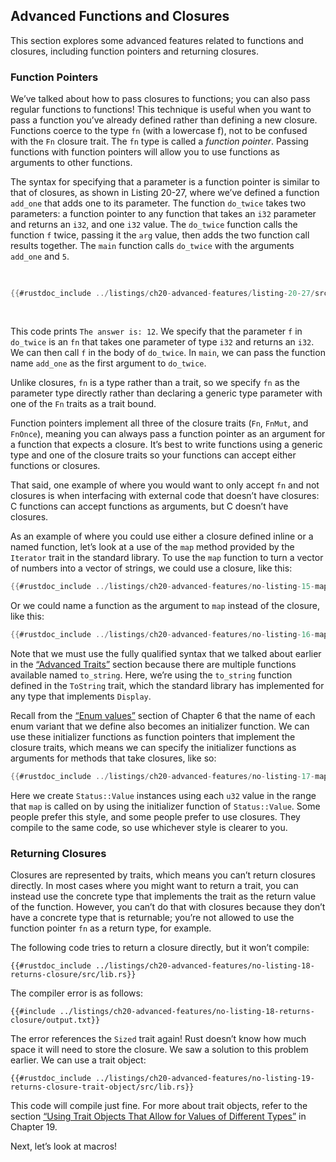 ## Advanced Functions and Closures

This section explores some advanced features related to functions and closures,
including function pointers and returning closures.

### Function Pointers

We’ve talked about how to pass closures to functions; you can also pass regular
functions to functions! This technique is useful when you want to pass a
function you’ve already defined rather than defining a new closure. Functions
coerce to the type `fn` (with a lowercase f), not to be confused with the `Fn`
closure trait. The `fn` type is called a *function pointer*. Passing functions
with function pointers will allow you to use functions as arguments to other
functions.

The syntax for specifying that a parameter is a function pointer is similar to
that of closures, as shown in Listing 20-27, where we’ve defined a function
`add_one` that adds one to its parameter. The function `do_twice` takes two
parameters: a function pointer to any function that takes an `i32` parameter
and returns an `i32`, and one `i32` value. The `do_twice` function calls the
function `f` twice, passing it the `arg` value, then adds the two function call
results together. The `main` function calls `do_twice` with the arguments
`add_one` and `5`.

<Listing number="20-27" file-name="src/main.rs" caption="Using the `fn` type to accept a function pointer as an argument">

```rust
{{#rustdoc_include ../listings/ch20-advanced-features/listing-20-27/src/main.rs}}
```

</Listing>

This code prints `The answer is: 12`. We specify that the parameter `f` in
`do_twice` is an `fn` that takes one parameter of type `i32` and returns an
`i32`. We can then call `f` in the body of `do_twice`. In `main`, we can pass
the function name `add_one` as the first argument to `do_twice`.

Unlike closures, `fn` is a type rather than a trait, so we specify `fn` as the
parameter type directly rather than declaring a generic type parameter with one
of the `Fn` traits as a trait bound.

Function pointers implement all three of the closure traits (`Fn`, `FnMut`, and
`FnOnce`), meaning you can always pass a function pointer as an argument for a
function that expects a closure. It’s best to write functions using a generic
type and one of the closure traits so your functions can accept either
functions or closures.

That said, one example of where you would want to only accept `fn` and not
closures is when interfacing with external code that doesn’t have closures: C
functions can accept functions as arguments, but C doesn’t have closures.

As an example of where you could use either a closure defined inline or a named
function, let’s look at a use of the `map` method provided by the `Iterator`
trait in the standard library. To use the `map` function to turn a vector of
numbers into a vector of strings, we could use a closure, like this:

```rust
{{#rustdoc_include ../listings/ch20-advanced-features/no-listing-15-map-closure/src/main.rs:here}}
```

Or we could name a function as the argument to `map` instead of the closure,
like this:

```rust
{{#rustdoc_include ../listings/ch20-advanced-features/no-listing-16-map-function/src/main.rs:here}}
```

Note that we must use the fully qualified syntax that we talked about earlier
in the [“Advanced Traits”][advanced-traits]<!-- ignore --> section because
there are multiple functions available named `to_string`. Here, we’re using the
`to_string` function defined in the `ToString` trait, which the standard
library has implemented for any type that implements `Display`.

Recall from the [“Enum values”][enum-values]<!-- ignore --> section of Chapter
6 that the name of each enum variant that we define also becomes an initializer
function. We can use these initializer functions as function pointers that
implement the closure traits, which means we can specify the initializer
functions as arguments for methods that take closures, like so:

```rust
{{#rustdoc_include ../listings/ch20-advanced-features/no-listing-17-map-initializer/src/main.rs:here}}
```

Here we create `Status::Value` instances using each `u32` value in the range
that `map` is called on by using the initializer function of `Status::Value`.
Some people prefer this style, and some people prefer to use closures. They
compile to the same code, so use whichever style is clearer to you.

### Returning Closures

Closures are represented by traits, which means you can’t return closures
directly. In most cases where you might want to return a trait, you can instead
use the concrete type that implements the trait as the return value of the
function. However, you can’t do that with closures because they don’t have a
concrete type that is returnable; you’re not allowed to use the function
pointer `fn` as a return type, for example.

The following code tries to return a closure directly, but it won’t compile:

```rust,ignore,does_not_compile
{{#rustdoc_include ../listings/ch20-advanced-features/no-listing-18-returns-closure/src/lib.rs}}
```

The compiler error is as follows:

```console
{{#include ../listings/ch20-advanced-features/no-listing-18-returns-closure/output.txt}}
```

The error references the `Sized` trait again! Rust doesn’t know how much space
it will need to store the closure. We saw a solution to this problem earlier.
We can use a trait object:

```rust,noplayground
{{#rustdoc_include ../listings/ch20-advanced-features/no-listing-19-returns-closure-trait-object/src/lib.rs}}
```

This code will compile just fine. For more about trait objects, refer to the
section [“Using Trait Objects That Allow for Values of Different
Types”][using-trait-objects-that-allow-for-values-of-different-types]<!--
ignore --> in Chapter 19.

Next, let’s look at macros!

[advanced-traits]:
ch20-03-advanced-traits.html#advanced-traits
[enum-values]: ch06-01-defining-an-enum.html#enum-values
[using-trait-objects-that-allow-for-values-of-different-types]:
ch18-02-trait-objects.html#using-trait-objects-that-allow-for-values-of-different-types
